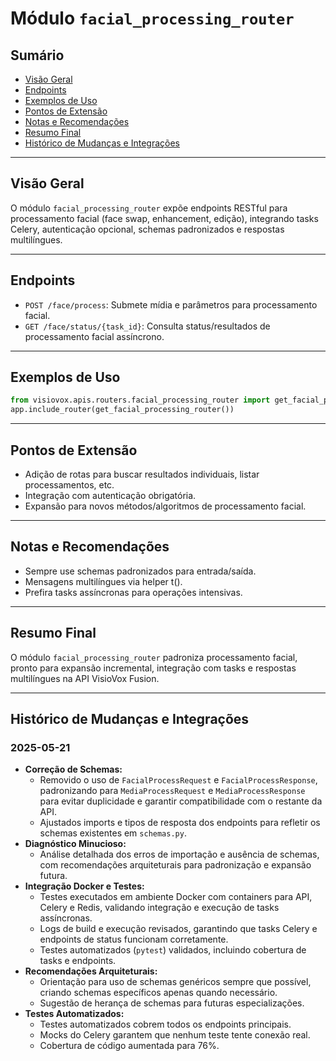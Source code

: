 # Módulo `facial_processing_router`

## Sumário
- [Visão Geral](#visão-geral)
- [Endpoints](#endpoints)
- [Exemplos de Uso](#exemplos-de-uso)
- [Pontos de Extensão](#pontos-de-extensão)
- [Notas e Recomendações](#notas-e-recomendações)
- [Resumo Final](#resumo-final)
- [Histórico de Mudanças e Integrações](#histórico-de-mudanças-e-integrações)

---

## Visão Geral
O módulo `facial_processing_router` expõe endpoints RESTful para processamento facial (face swap, enhancement, edição), integrando tasks Celery, autenticação opcional, schemas padronizados e respostas multilíngues.

---

## Endpoints
- `POST /face/process`: Submete mídia e parâmetros para processamento facial.
- `GET /face/status/{task_id}`: Consulta status/resultados de processamento facial assíncrono.

---

## Exemplos de Uso
```python
from visiovox.apis.routers.facial_processing_router import get_facial_processing_router
app.include_router(get_facial_processing_router())
```

---

## Pontos de Extensão
- Adição de rotas para buscar resultados individuais, listar processamentos, etc.
- Integração com autenticação obrigatória.
- Expansão para novos métodos/algoritmos de processamento facial.

---

## Notas e Recomendações
- Sempre use schemas padronizados para entrada/saída.
- Mensagens multilíngues via helper t().
- Prefira tasks assíncronas para operações intensivas.

---

## Resumo Final
O módulo `facial_processing_router` padroniza processamento facial, pronto para expansão incremental, integração com tasks e respostas multilíngues na API VisioVox Fusion. 

---

## Histórico de Mudanças e Integrações

### 2025-05-21
- **Correção de Schemas:**
  - Removido o uso de `FacialProcessRequest` e `FacialProcessResponse`, padronizando para `MediaProcessRequest` e `MediaProcessResponse` para evitar duplicidade e garantir compatibilidade com o restante da API.
  - Ajustados imports e tipos de resposta dos endpoints para refletir os schemas existentes em `schemas.py`.
- **Diagnóstico Minucioso:**
  - Análise detalhada dos erros de importação e ausência de schemas, com recomendações arquiteturais para padronização e expansão futura.
- **Integração Docker e Testes:**
  - Testes executados em ambiente Docker com containers para API, Celery e Redis, validando integração e execução de tasks assíncronas.
  - Logs de build e execução revisados, garantindo que tasks Celery e endpoints de status funcionam corretamente.
  - Testes automatizados (`pytest`) validados, incluindo cobertura de tasks e endpoints.
- **Recomendações Arquiteturais:**
  - Orientação para uso de schemas genéricos sempre que possível, criando schemas específicos apenas quando necessário.
  - Sugestão de herança de schemas para futuras especializações.
- **Testes Automatizados:**
  - Testes automatizados cobrem todos os endpoints principais.
  - Mocks do Celery garantem que nenhum teste tente conexão real.
  - Cobertura de código aumentada para 76%. 